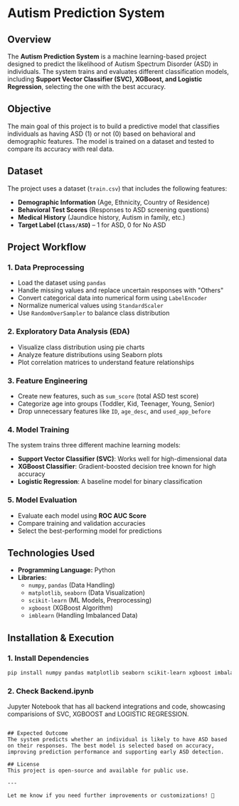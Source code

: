# Autism Prediction System

## Overview
The **Autism Prediction System** is a machine learning-based project designed to predict the likelihood of Autism Spectrum Disorder (ASD) in individuals. The system trains and evaluates different classification models, including **Support Vector Classifier (SVC), XGBoost, and Logistic Regression**, selecting the one with the best accuracy.

## Objective
The main goal of this project is to build a predictive model that classifies individuals as having ASD (1) or not (0) based on behavioral and demographic features. The model is trained on a dataset and tested to compare its accuracy with real data.

## Dataset
The project uses a dataset (`train.csv`) that includes the following features:
- **Demographic Information** (Age, Ethnicity, Country of Residence)
- **Behavioral Test Scores** (Responses to ASD screening questions)
- **Medical History** (Jaundice history, Autism in family, etc.)
- **Target Label (`Class/ASD`)** – 1 for ASD, 0 for No ASD

## Project Workflow

### 1. Data Preprocessing
- Load the dataset using `pandas`
- Handle missing values and replace uncertain responses with "Others"
- Convert categorical data into numerical form using `LabelEncoder`
- Normalize numerical values using `StandardScaler`
- Use `RandomOverSampler` to balance class distribution

### 2. Exploratory Data Analysis (EDA)
- Visualize class distribution using pie charts
- Analyze feature distributions using Seaborn plots
- Plot correlation matrices to understand feature relationships

### 3. Feature Engineering
- Create new features, such as `sum_score` (total ASD test score)
- Categorize age into groups (Toddler, Kid, Teenager, Young, Senior)
- Drop unnecessary features like `ID`, `age_desc`, and `used_app_before`

### 4. Model Training
The system trains three different machine learning models:
- **Support Vector Classifier (SVC)**: Works well for high-dimensional data
- **XGBoost Classifier**: Gradient-boosted decision tree known for high accuracy
- **Logistic Regression**: A baseline model for binary classification

### 5. Model Evaluation
- Evaluate each model using **ROC AUC Score**
- Compare training and validation accuracies
- Select the best-performing model for predictions

## Technologies Used
- **Programming Language:** Python
- **Libraries:**
  - `numpy`, `pandas` (Data Handling)
  - `matplotlib`, `seaborn` (Data Visualization)
  - `scikit-learn` (ML Models, Preprocessing)
  - `xgboost` (XGBoost Algorithm)
  - `imblearn` (Handling Imbalanced Data)

## Installation & Execution
### 1. Install Dependencies
```bash
pip install numpy pandas matplotlib seaborn scikit-learn xgboost imbalanced-learn
```

### 2. Check Backend.ipynb
Jupyter Notebook that has all backend integrations and code, showcasing comparisions of SVC, XGBOOST and LOGISTIC REGRESSION.

```

## Expected Outcome
The system predicts whether an individual is likely to have ASD based on their responses. The best model is selected based on accuracy, improving prediction performance and supporting early ASD detection.

## License
This project is open-source and available for public use.

---

Let me know if you need further improvements or customizations! 🚀

